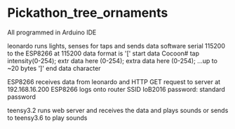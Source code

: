 # Pickathon_tree_ornaments

All programmed in Arduino IDE

leonardo runs lights, senses for taps and sends data software serial 115200 to the ESP8266 at 115200
data format is 
'[' start data
Cocoon#
tap intensity(0-254);
extr data here (0-254);
extra data here (0-254);
...up to ~20 bytes
']' end data character

ESP8266 receives data from leonardo and HTTP GET request to server at 192.168.16.200
ESP8266 logs onto router SSID IoB2016 password: standard password

teensy3.2 runs web server and receives the data and plays sounds or sends to teensy3.6 to play sounds
